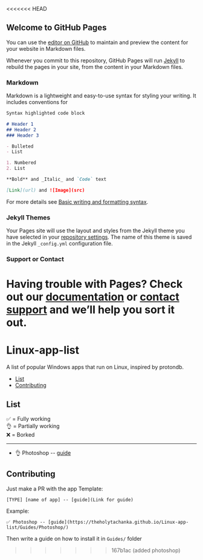 <<<<<<< HEAD
## Welcome to GitHub Pages

You can use the [editor on GitHub](https://github.com/TheHolyTachanka/Linux-app-list/edit/main/README.md) to maintain and preview the content for your website in Markdown files.

Whenever you commit to this repository, GitHub Pages will run [Jekyll](https://jekyllrb.com/) to rebuild the pages in your site, from the content in your Markdown files.

### Markdown

Markdown is a lightweight and easy-to-use syntax for styling your writing. It includes conventions for

```markdown
Syntax highlighted code block

# Header 1
## Header 2
### Header 3

- Bulleted
- List

1. Numbered
2. List

**Bold** and _Italic_ and `Code` text

[Link](url) and ![Image](src)
```

For more details see [Basic writing and formatting syntax](https://docs.github.com/en/github/writing-on-github/getting-started-with-writing-and-formatting-on-github/basic-writing-and-formatting-syntax).

### Jekyll Themes

Your Pages site will use the layout and styles from the Jekyll theme you have selected in your [repository settings](https://github.com/TheHolyTachanka/Linux-app-list/settings/pages). The name of this theme is saved in the Jekyll `_config.yml` configuration file.

### Support or Contact

Having trouble with Pages? Check out our [documentation](https://docs.github.com/categories/github-pages-basics/) or [contact support](https://support.github.com/contact) and we’ll help you sort it out.
=======
# Linux-app-list
A list of popular Windows apps that run on Linux, inspired by protondb.

- [List]()
- [Contributing]()

## List
✅ = Fully working \
👌 = Partially working \
❌ = Borked
______

- 👌 Photoshop -- [guide](https://theholytachanka.github.io/Linux-app-list/Guides/Photoshop/)







## Contributing

Just make a PR with the app
Template:
```
[TYPE] [name of app] -- [guide](Link for guide)
```
Example:
```
✅ Photoshop -- [guide](https://theholytachanka.github.io/Linux-app-list/Guides/Photoshop/)
```
Then write a guide on how to install it in `Guides/` folder
>>>>>>> 167b1ac (added photoshop)

